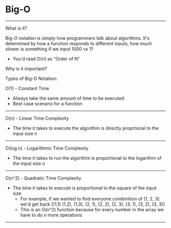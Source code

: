 # Big-O
--------
What is it?

Big-O notation is simply how programmers talk about algorithms. It's determined by how a function responds to different inputs, how much slower is something if we input 1000 vs 1?

- You'd read O(n) as "Order of N"

Why is it important?

Types of Big-O Notation:

O(1) - Constant Time
- Always take the same amount of time to be executed
- Best case scenario for a function
----------------
O(n) - Linear Time Complexity
- The time it takes to execute the algorithm is directly proprtional to the input size *n*
---------------
O(log n) - Logarithmic Time Complexity
- The time it takes to run the algorithm is proportional to the logarithm of the input size *n*
---------------
O(n^2) - Quadratic Time Complexity
- The time it takes to execute is proportional to the square of the input size
    - For example, if we wanted to find everyone combinition of [1, 2, 3] we'd get back [(1,1) (1,2), (1,3), (2, 1), (2, 2), (2, 3), (3, 1), (3, 2), (3, 3)]
    - This is an O(n^2) function because for every number in the array we have to do n more operations
----------------
